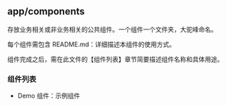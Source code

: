## app/components

存放业务相关或非业务相关的公共组件。一个组件一个文件夹，大驼峰命名。

每个组件需包含 README.md：详细描述本组件的使用方式。

组件完成之后，需在此文件的【组件列表】章节简要描述组件名称和具体用途。

### 组件列表

- Demo 组件：示例组件
